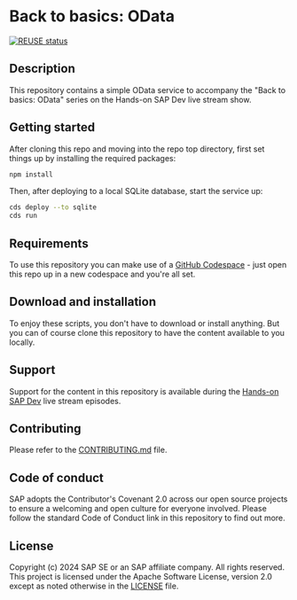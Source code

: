 # Back to basics: OData

[![REUSE status](https://api.reuse.software/badge/github.com/SAP-samples/odata-basics-handsonsapdev)](https://api.reuse.software/info/github.com/SAP-samples/odata-basics-handsonsapdev)

## Description

This repository contains a simple OData service to accompany the "Back to basics: OData" series on the Hands-on SAP Dev live stream show.

## Getting started

After cloning this repo and moving into the repo top directory, first set things up by installing the required packages:

```bash
npm install
```

Then, after deploying to a local SQLite database, start the service up:

```bash
cds deploy --to sqlite
cds run
```

## Requirements

To use this repository you can make use of a [GitHub Codespace](https://github.com/features/codespaces) - just open this repo up in a new codespace and you're all set.

## Download and installation

To enjoy these scripts, you don't have to download or install anything. But you can of course clone this repository to have the content available to you locally.

## Support

Support for the content in this repository is available during the [Hands-on SAP Dev](https://www.youtube.com/playlist?list=PL6RpkC85SLQABOpzhd7WI-hMpy99PxUo0) live stream episodes.

## Contributing

Please refer to the [CONTRIBUTING.md](CONTRIBUTING.md) file.

## Code of conduct

SAP adopts the Contributor's Covenant 2.0 across our open source projects to ensure a welcoming and open culture for everyone involved. Please follow the standard Code of Conduct link in this repository to find out more.

## License

Copyright (c) 2024 SAP SE or an SAP affiliate company. All rights reserved. This project is licensed under the Apache Software License, version 2.0 except as noted otherwise in the [LICENSE](LICENSE) file.
